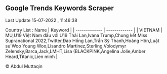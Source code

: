 

## Google Trends Keywords Scraper 
 
Last Update 15-07-2022 , 11:46:38

Country List :
 Name  | Keyword |
| ------------- | ------------- |
| VIETNAM | MU,U19 Việt Nam đấu với U19 Thái Lan,Ivana Trump,Chung kết Miss Supranational 2022,Twitter,Đào Hồng Lan,Trần Sỹ Thanh,Hoàng Hôn,Luật sư Woo Young Woo,Lisandro Martinez,Sterling,Volodymyr Zelensky,Barca,Jack,LMHT,Lisa (BLACKPINK,Angelina Jolie,Amber Heard,Titanic,Lien minh |



© Abdul Muttaqin 

